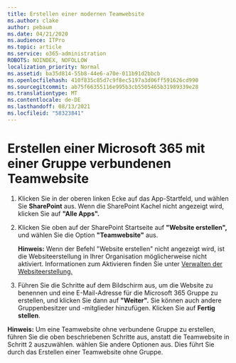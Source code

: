 ```yaml
---
title: Erstellen einer modernen Teamwebsite
ms.author: clake
author: pebaum
ms.date: 04/21/2020
ms.audience: ITPro
ms.topic: article
ms.service: o365-administration
ROBOTS: NOINDEX, NOFOLLOW
localization_priority: Normal
ms.assetid: ba35d814-55b8-44e6-a70e-011b91d2bbcb
ms.openlocfilehash: 410f835c85d7c9f8ec5197a3d06ff591626cd990
ms.sourcegitcommit: ab75f66355116e995b3cb5505465b31989339e28
ms.translationtype: MT
ms.contentlocale: de-DE
ms.lasthandoff: 08/13/2021
ms.locfileid: "58323841"
---
```

# <a name="create-a-microsoft-365-group-connected-team-site"></a>Erstellen einer Microsoft 365 mit einer Gruppe verbundenen Teamwebsite

1. Klicken Sie in der oberen linken Ecke auf das App-Startfeld, und wählen Sie **SharePoint** aus. Wenn die SharePoint Kachel nicht angezeigt wird, klicken Sie auf **"Alle Apps".**
    
2. Klicken Sie oben auf der SharePoint Startseite auf **"Website erstellen",** und wählen Sie die Option **"Teamwebsite"** aus. 
    
    **Hinweis:** Wenn der Befehl "Website erstellen" nicht angezeigt wird, ist die Websiteerstellung in Ihrer Organisation möglicherweise nicht aktiviert. Informationen zum Aktivieren finden Sie unter [Verwalten der Websiteerstellung.](https://go.microsoft.com/fwlink/?linkid=2009644) 
  
3. Führen Sie die Schritte auf dem Bildschirm aus, um die Website zu benennen und eine E-Mail-Adresse für die Microsoft 365 Gruppe zu erstellen, und klicken Sie dann auf **"Weiter".** Sie können auch andere Gruppenbesitzer und -mitglieder hinzufügen. Klicken Sie auf **Fertig stellen**.
  
 **Hinweis:** Um eine Teamwebsite ohne verbundene Gruppe zu erstellen, führen Sie die oben beschriebenen Schritte aus, anstatt die Teamwebsite in Schritt 2 auszuwählen. wählen Sie andere Optionen aus. Dies führt Sie durch das Erstellen einer Teamwebsite ohne Gruppe. 
    

